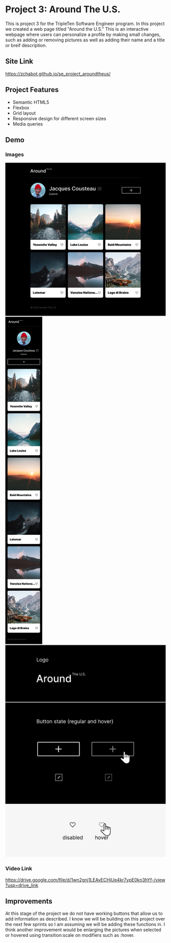 # Project 3: Around The U.S.

This is project 3 for the TripleTen Software Engineer program. In this project we created a web page titled "Around the U.S." This is an interactive webpage where users can personalize a profile by making small changes, such as adding or removing pictures as well as adding their name and a title or breif description.

## Site Link

https://zchabot.github.io/se_project_aroundtheus/

## Project Features

- Semantic HTML5
- Flexbox
- Grid layout
- Responsive design for different screen sizes
- Media queries

## Demo

### Images

![alt text](./images/demo/demo-desktop.jpg)
![alt text](./images/demo/demo-mobile.jpg)
![alt text](./images/demo/demo-button.jpg)

### Video Link

https://drive.google.com/file/d/1wn2gnj1LEAvECHiUe4kr7ypE0kn3hYf-/view?usp=drive_link

## Improvements

At this stage of the project we do not have working buttons that allow us to add information as described. I know we will be building on this project over the next few sprints so I am assuming we will be adding these functions in. I think another improvement would be enlarging the pictures when selected or hovered using transition:scale on modifiers such as :hover.

